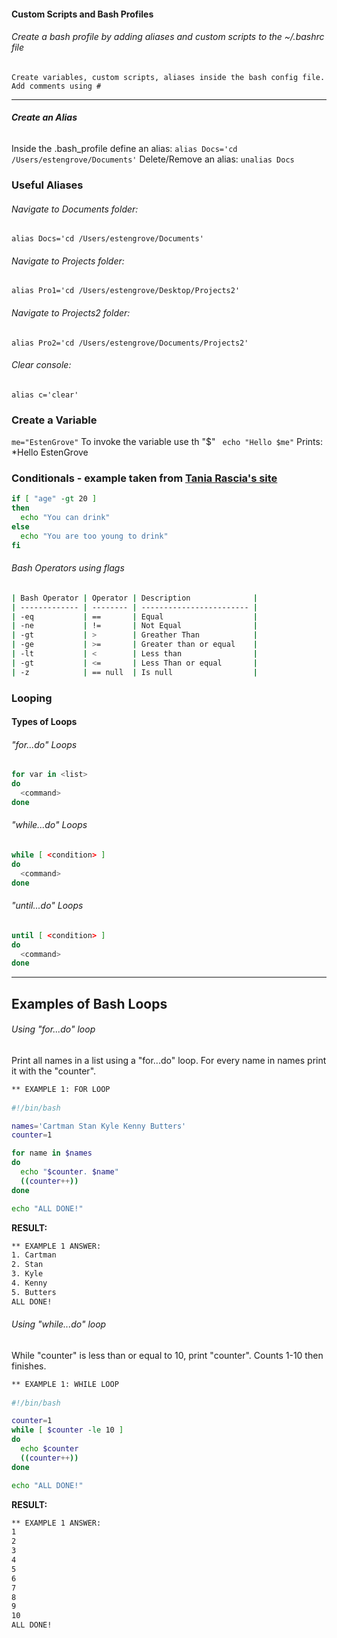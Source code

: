 #### __Custom Scripts and Bash Profiles__
###### Create a bash profile by adding aliases and custom scripts to the ~/.bashrc file
```
Create variables, custom scripts, aliases inside the bash config file. Add comments using #
```

---------

###### __Create an Alias__
Inside the .bash_profile define an alias: ```alias Docs='cd /Users/estengrove/Documents'```
Delete/Remove an alias: ```unalias Docs```



### __Useful Aliases__
###### Navigate to Documents folder:
```alias Docs='cd /Users/estengrove/Documents'```
###### Navigate to Projects folder: 
```alias Pro1='cd /Users/estengrove/Desktop/Projects2'```
###### Navigate to Projects2 folder: 
```alias Pro2='cd /Users/estengrove/Documents/Projects2'```
###### Clear console: 
```alias c='clear'```

### Create a Variable
```me="EstenGrove"```
To invoke the variable use th "$"
``` echo "Hello $me"``` Prints: *Hello EstenGrove


### Conditionals - example taken from [Tania Rascia's site](https://www.taniarascia.com/how-to-create-and-use-bash-scripts/)
```bash
if [ "age" -gt 20 ]
then
  echo "You can drink"
else
  echo "You are too young to drink"
fi
```
###### Bash Operators using flags
```bash
| Bash Operator | Operator | Description              |
| ------------- | -------- | ------------------------ |
| -eq           | ==       | Equal                    |
| -ne           | !=       | Not Equal                |
| -gt           | >        | Greather Than            |
| -ge           | >=       | Greater than or equal    |
| -lt           | <        | Less than                |
| -gt           | <=       | Less Than or equal       |
| -z            | == null  | Is null                  |
```

### Looping
#### __Types of Loops__
###### "for...do" Loops
```bash
for var in <list>
do
  <command>
done
```
###### "while...do" Loops
```bash
while [ <condition> ]
do
  <command>
done
```
###### "until...do" Loops
```bash
until [ <condition> ]
do
  <command>
done
```

-----
## __Examples of Bash Loops__
###### Using "for...do" loop
Print all names in a list using a "for...do" loop. For every name in names print it with the "counter".
```bash
** EXAMPLE 1: FOR LOOP
   
#!/bin/bash

names='Cartman Stan Kyle Kenny Butters'
counter=1

for name in $names
do
  echo "$counter. $name"
  ((counter++))
done

echo "ALL DONE!"
```
**RESULT:**
```bash
** EXAMPLE 1 ANSWER:
1. Cartman
2. Stan
3. Kyle
4. Kenny
5. Butters
ALL DONE!
```
###### Using "while...do" loop
While "counter" is less than or equal to 10, print "counter". Counts 1-10 then finishes.
```bash
** EXAMPLE 1: WHILE LOOP
   
#!/bin/bash

counter=1
while [ $counter -le 10 ]
do
  echo $counter
  ((counter++))
done

echo "ALL DONE!"
```
**RESULT:**
```bash
** EXAMPLE 1 ANSWER:
1
2
3
4
5
6
7
8
9
10
ALL DONE!
```
